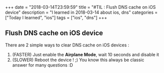 +++
date = "2018-03-14T23:59:59"
title = "#TIL : Flush DNS cache on iOS device"
description = "I learned in 2018-03-14 about ios, dns"
categories = ["Today I learned", "ios"]
tags = ["ios", "dns"]
+++



## Flush DNS cache on iOS device

There are 2 simple ways to clear DNS cache on iOS devices :

1. (FASTER) Just enable the **Airplane Mode**, wait 10 seconds and disable it
2. (SLOWER) Reboot the device ! ;) You know this always be classic answer for many questions :D
